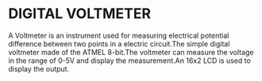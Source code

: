 # DIGITAL VOLTMETER

A Voltmeter is an instrument used for measuring electrical potential difference between two points in a electric circuit.The simple digital voltmeter made of the ATMEL 8-bit.The voltmeter can measure the voltage in the range of 0-5V and display the measurement.An 16x2 LCD is used to display the output.
